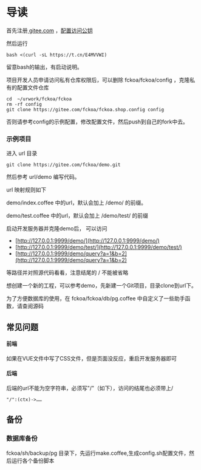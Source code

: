 # 导读

首先注册[ gitee.com](https://gitee.com/) ，[配置访问公钥](https://gitee.com/profile/sshkeys)

然后运行

```text
bash <(curl -sL https://t.cn/E4MVVWI)
```

留意bash的输出，有启动说明。

项目开发人员申请访问私有仓库权限后，可以删除 fckoa/fckoa/config ，克隆私有的配置文件仓库 

```text
cd  ~/urwork/fckoa/fckoa
rm -rf config
git clone https://gitee.com/fckoa/fckoa.shop.config config
```

否则请参考config的示例配置，修改配置文件，然后push到自己的fork中去。

### 示例项目

进入 url 目录

```text
git clone https://gitee.com/fckoa/demo.git
```

然后参考 url/demo 编写代码。

url 映射规则如下

demo/index.coffee 中的url，默认会加上 /demo/ 的前缀。

demo/test.coffee 中的url，默认会加上 /demo/test/ 的前缀

启动开发服务器并克隆demo后， 可以访问

* [http://127.0.0.1:9999/demo/](http://127.0.0.1:9999/demo/)
* [http://127.0.0.1:9999/demo/test/](http://127.0.0.1:9999/demo/test/) 
* [http://127.0.0.1:9999/demo/query?a=1&b=2](http://127.0.0.1:9999/demo/query?a=1&b=2)

等路径并对照源代码看看，注意结尾的 / 不能被省略

想创建一个新的工程，可以参考demo，先新建一个Git项目，目录clone到url下。

为了方便数据库的使用，在 fckoa/fckoa/db/pg.coffee 中自定义了一些助手函数，请查阅源码

## 常见问题

#### 前端

如果在VUE文件中写了CSS文件，但是页面没反应，重启开发服务器即可

#### 后端

后端的url不能为空字符串，必须写"/"（如下），访问的结尾也必须带上/

```text
"/":(ctx)->……
```

## 备份

### 数据库备份

fckoa/sh/backup/pg 目录下，先运行make.coffee,生成config.sh配置文件，然后运行各个备份脚本

